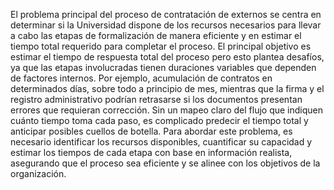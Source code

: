 El problema principal del proceso de contratación de externos se centra en determinar si la Universidad dispone de los recursos necesarios para llevar a cabo las etapas de formalización de manera eficiente y en estimar el tiempo total requerido para completar el proceso.
El principal objetivo es estimar el tiempo de respuesta total del proceso pero esto plantea desafíos, ya que las etapas involucradas tienen duraciones variables que dependen de factores internos. Por ejemplo, acumulación de contratos en determinados días, sobre todo a principio de mes, mientras que la firma y el registro administrativo podrían retrasarse si los documentos presentan errores que requieran corrección. Sin un mapeo claro del flujo que indiquen cuánto tiempo toma cada paso, es complicado predecir el tiempo total y anticipar posibles cuellos de botella. Para abordar este problema, es necesario identificar los recursos disponibles, cuantificar su capacidad y estimar los tiempos de cada etapa con base en información realista, asegurando que el proceso sea eficiente y se alinee con los objetivos de la organización.
